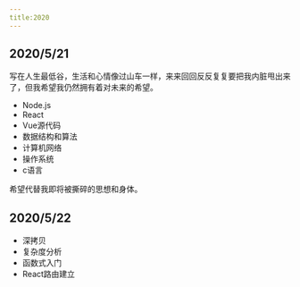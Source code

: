 ```yaml
---
title:2020
---
```

## 2020/5/21
写在人生最低谷，生活和心情像过山车一样，来来回回反反复复要把我内脏甩出来了，但我希望我仍然拥有着对未来的希望。
* Node.js
* React
* Vue源代码
* 数据结构和算法
* 计算机网络
* 操作系统
* c语言  

希望代替我即将被撕碎的思想和身体。

## 2020/5/22
* 深拷贝
* 复杂度分析
* 函数式入门
* React路由建立